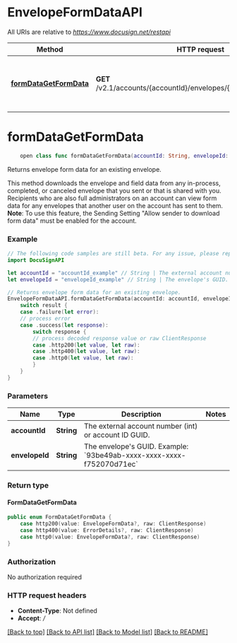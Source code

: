# EnvelopeFormDataAPI

All URIs are relative to *https://www.docusign.net/restapi*

Method | HTTP request | Description
------------- | ------------- | -------------
[**formDataGetFormData**](EnvelopeFormDataAPI.md#formdatagetformdata) | **GET** /v2.1/accounts/{accountId}/envelopes/{envelopeId}/form_data | Returns envelope form data for an existing envelope.


# **formDataGetFormData**
```swift
    open class func formDataGetFormData(accountId: String, envelopeId: String, headers: HTTPHeaders = DocuSignAPI.customHeaders, beforeSend: (inout ClientRequest) throws -> () = { _ in }) -> EventLoopFuture<FormDataGetFormData>
```

Returns envelope form data for an existing envelope.

This method downloads the envelope and field data from any in-process, completed, or canceled envelope that you sent or that is shared with you. Recipients who are also full administrators on an account can view form data for any envelopes that another user on the account has sent to them.  **Note**: To use this feature, the Sending Setting \"Allow sender to download form data\" must be enabled for the account.

### Example 
```swift
// The following code samples are still beta. For any issue, please report via http://github.com/OpenAPITools/openapi-generator/issues/new
import DocuSignAPI

let accountId = "accountId_example" // String | The external account number (int) or account ID GUID.
let envelopeId = "envelopeId_example" // String | The envelope's GUID.   Example: `93be49ab-xxxx-xxxx-xxxx-f752070d71ec` 

// Returns envelope form data for an existing envelope.
EnvelopeFormDataAPI.formDataGetFormData(accountId: accountId, envelopeId: envelopeId).whenComplete { result in
    switch result {
    case .failure(let error):
    // process error
    case .success(let response):
        switch response {
        // process decoded response value or raw ClientResponse
        case .http200(let value, let raw):
        case .http400(let value, let raw):
        case .http0(let value, let raw):
        }
    }
}
```

### Parameters

Name | Type | Description  | Notes
------------- | ------------- | ------------- | -------------
 **accountId** | **String** | The external account number (int) or account ID GUID. | 
 **envelopeId** | **String** | The envelope&#39;s GUID.   Example: &#x60;93be49ab-xxxx-xxxx-xxxx-f752070d71ec&#x60;  | 

### Return type

#### FormDataGetFormData

```swift
public enum FormDataGetFormData {
    case http200(value: EnvelopeFormData?, raw: ClientResponse)
    case http400(value: ErrorDetails?, raw: ClientResponse)
    case http0(value: EnvelopeFormData?, raw: ClientResponse)
}
```

### Authorization

No authorization required

### HTTP request headers

 - **Content-Type**: Not defined
 - **Accept**: */*

[[Back to top]](#) [[Back to API list]](../README.md#documentation-for-api-endpoints) [[Back to Model list]](../README.md#documentation-for-models) [[Back to README]](../README.md)

